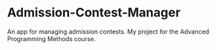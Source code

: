 # Admission-Contest-Manager
An app for managing admission contests. My project for the Advanced Programming Methods course.

